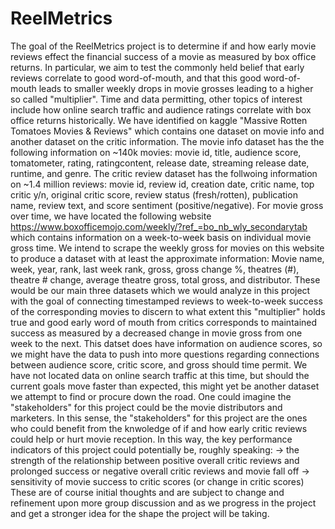 # ReelMetrics

The goal of the ReelMetrics project is to determine if and how early movie reviews effect the financial success of a movie as measured by box office returns. In particular, we aim to test the commonly held belief that early reviews correlate to good word-of-mouth, and that this good word-of-mouth leads to smaller weekly drops in movie grosses leading to a higher so called "multiplier". Time and data permitting, other topics of interest include how online search traffic and audience ratings correlate with box office returns historically.
We have identified on kaggle "Massive Rotten Tomatoes Movies & Reviews" which contains one dataset on movie info and another dataset on the critic information. The movie info dataset has the the following information on ~140k movies: movie id, title, audience score, tomatometer, rating, ratingcontent, release date, streaming release date, runtime, and genre. The critic review dataset has the follwoing information on ~1.4 million reviews: movie id, review id, creation date, critic name, top critic y/n, original critic score, review status (fresh/rotten), publication name, review text, and score sentiment (positive/negative). 
For movie gross over time, we have located the following website https://www.boxofficemojo.com/weekly/?ref_=bo_nb_wly_secondarytab which contains information on a week-to-week basis on individual movie gross time. We intend to scrape the weekly gross for movies on this website to produce a dataset with at least the approximate information: Movie name, week, year, rank, last week rank, gross, gross change %, theatres (#), theatre # change, average theatre gross, total gross, and distributor.
These would be our main three datasets which we would analyze in this project with the goal of connecting timestamped reviews to week-to-week success of the corresponding movies to discern to what extent this "multiplier" holds true and good early word of mouth from critics corresponds to maintained success as measured by a decreased change in movie gross from one week to the next. This datset does have information on audience scores, so we might have the data to push into more questions regarding connections between audience score, critic score, and gross should time permit. We have not located data on online search traffic at this time, but should the current goals move faster than expected, this might yet be another dataset we attempt to find or procure down the road.
One could imagine the "stakeholders" for this project could be the movie distributors and marketers. In this sense, the "stakeholders" for this project are the ones who could benefit from the knwoledge of if and how early critic reviews could help or hurt movie reception. In this way, the key performance indicators of this project could potentially be, roughly speaking:
  -> the strength of the relationship between positive overall critic reviews and prolonged success or negative overall critic reviews and movie fall off
  -> sensitivity of movie success to critic scores (or change in critic scores)
  These are of course initial thoughts and are subject to change and refinement upon more group discussion and as we progress in the project and get a stronger idea for the shape the project will be taking.

